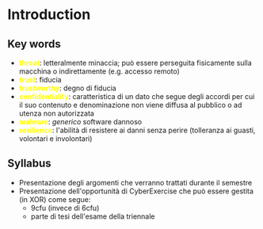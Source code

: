 # Introduction

## Key words

- <span style="color:yellow; font-weight:bold">threat</span>: letteralmente minaccia; può essere perseguita fisicamente sulla macchina o indirettamente (e.g. accesso remoto) 
- <span style="color:yellow; font-weight:bold">trust</span>: fiducia
- <span style="color:yellow; font-weight:bold">trustworthy</span>: degno di fiducia
- <span style="color:yellow; font-weight:bold">confidentiality</span>: caratteristica di un dato che segue degli accordi per cui il suo contenuto e denominazione non viene diffusa al pubblico o ad utenza non autorizzata
- <span style="color:yellow; font-weight:bold">malware</span>: *generico* software dannoso
- <span style="color:yellow; font-weight:bold">resilience</span>: l'abilità di resistere ai danni senza perire (tolleranza ai guasti, volontari e involontari)



## Syllabus
- Presentazione degli argomenti che verranno trattati durante il semestre
- Presentazione dell'opportunità di CyberExercise che può essere gestita (in XOR) come segue:
	- 9cfu (invece di 6cfu)
	- parte di tesi dell'esame della triennale
